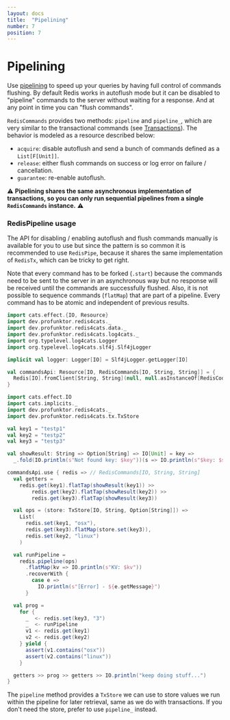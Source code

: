 ```yaml
---
layout: docs
title:  "Pipelining"
number: 7
position: 7
---
```


# Pipelining

Use [pipelining](https://redis.io/topics/pipelining) to speed up your queries by having full control of commands flushing. By default Redis works in autoflush mode but it can be disabled to "pipeline" commands to the server without waiting for a response. And at any point in time you can "flush commands".

`RedisCommands` provides two methods: `pipeline` and `pipeline_`, which are very similar to the transactional commands (see [Transactions](./transactions.html)). The behavior is modeled as a resource described below:

- `acquire`: disable autoflush and send a bunch of commands defined as a `List[F[Unit]]`.
- `release`: either flush commands on success or log error on failure / cancellation.
- `guarantee`: re-enable autoflush.

⚠️ **Pipelining shares the same asynchronous implementation of transactions, so you can only run sequential pipelines from a single `RedisCommands` instance.** ⚠️

### RedisPipeline usage

The API for disabling / enabling autoflush and flush commands manually is available for you to use but since the pattern is so common it is recommended to use `RedisPipe`, because it shares the same implementation of `RedisTx`, which can be tricky to get right.

Note that every command has to be forked (`.start`) because the commands need to be sent to the server in an asynchronous way but no response will be received until the commands are successfully flushed. Also, it is not possible to sequence commands (`flatMap`) that are part of a pipeline. Every command has to be atomic and independent of previous results.

```scala mdoc:invisible
import cats.effect.{IO, Resource}
import dev.profunktor.redis4cats._
import dev.profunktor.redis4cats.data._
import dev.profunktor.redis4cats.log4cats._
import org.typelevel.log4cats.Logger
import org.typelevel.log4cats.slf4j.Slf4jLogger

implicit val logger: Logger[IO] = Slf4jLogger.getLogger[IO]

val commandsApi: Resource[IO, RedisCommands[IO, String, String]] = {
  Redis[IO].fromClient[String, String](null, null.asInstanceOf[RedisCodec[String, String]])
}
```

```scala mdoc:silent
import cats.effect.IO
import cats.implicits._
import dev.profunktor.redis4cats._
import dev.profunktor.redis4cats.tx.TxStore

val key1 = "testp1"
val key2 = "testp2"
val key3 = "testp3"

val showResult: String => Option[String] => IO[Unit] = key =>
  _.fold(IO.println(s"Not found key: $key"))(s => IO.println(s"$key: $s"))

commandsApi.use { redis => // RedisCommands[IO, String, String]
  val getters =
    redis.get(key1).flatTap(showResult(key1)) >>
        redis.get(key2).flatTap(showResult(key2)) >>
        redis.get(key3).flatTap(showResult(key3))

  val ops = (store: TxStore[IO, String, Option[String]]) =>
    List(
      redis.set(key1, "osx"),
      redis.get(key3).flatMap(store.set(key3)),
      redis.set(key2, "linux")
    )

  val runPipeline =
    redis.pipeline(ops)
      .flatMap(kv => IO.println(s"KV: $kv"))
      .recoverWith {
        case e =>
          IO.println(s"[Error] - ${e.getMessage}")
      }

  val prog =
    for {
      _  <- redis.set(key3, "3")
      _  <- runPipeline
      v1 <- redis.get(key1)
      v2 <- redis.get(key2)
    } yield {
      assert(v1.contains("osx"))
      assert(v2.contains("linux"))
    }

  getters >> prog >> getters >> IO.println("keep doing stuff...")
}
```

The `pipeline` method provides a `TxStore` we can use to store values we run within the pipeline for later retrieval, same as we do with transactions. If you don't need the store, prefer to use `pipeline_` instead.
